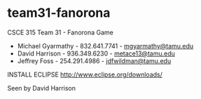 team31-fanorona
===============

CSCE 315 Team 31 - Fanorona Game
* Michael Gyarmathy - 832.641.7741 - mgyarmathy@tamu.edu
* David Harrison - 936.349.6230 - metace13@tamu.edu
* Jeffrey Foss - 254.291.4986 - jdfwildman@tamu.edu

INSTALL ECLIPSE
http://www.eclipse.org/downloads/

Seen by David Harrison